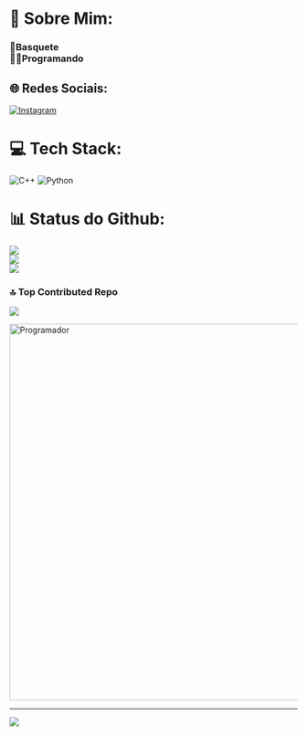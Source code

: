 # 💫 Sobre Mim:
### 🏀Basquete <br> 🧑‍💻Programando
## 🌐 Redes Sociais:
[![Instagram](https://img.shields.io/badge/Instagram-%23E4405F.svg?logo=Instagram&logoColor=white)](https://instagram.com/caiquewrld_)

# 💻 Tech Stack:
![C++](https://img.shields.io/badge/c++-%2300599C.svg?style=plastic&logo=c%2B%2B&logoColor=white) ![Python](https://img.shields.io/badge/python-3670A0?style=plastic&logo=python&logoColor=ffdd54)
# 📊 Status do Github:
![](https://github-readme-stats.vercel.app/api?username=CaiqueGerolim&theme=dark&hide_border=true&include_all_commits=false&count_private=false)<br/>
![](https://github-readme-streak-stats.herokuapp.com/?user=CaiqueGerolim&theme=dark&hide_border=true)<br/>
![](https://github-readme-stats.vercel.app/api/top-langs/?username=CaiqueGerolim&theme=dark&hide_border=true&include_all_commits=false&count_private=false&layout=compact)

### 🔝 Top Contributed Repo
![](https://github-contributor-stats.vercel.app/api?username=CaiqueGerolim&limit=5&theme=gruvbox&combine_all_yearly_contributions=true)

<img src="https://media.tenor.com/i3lImBg2UEQAAAAM/scaler-create-impact.gif" alt="Programador" style="width: 660px;">

---
[![](https://visitcount.itsvg.in/api?id=CaiqueGerolim&icon=3&color=12)](https://visitcount.itsvg.in)

<!-- Proudly created with GPRM ( https://gprm.itsvg.in ) -->
